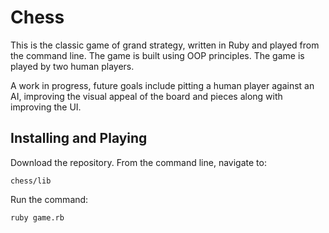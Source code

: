 # Chess
This is the classic game of grand strategy, written in Ruby and played from the command line. The game is built using OOP principles. The game is played by two human players.

A work in progress, future goals include pitting a human player against an AI, improving the visual appeal of the board and pieces along with improving the UI.

## Installing and Playing
Download the repository. From the command line, navigate to:

```
chess/lib
```


Run the command:

```
ruby game.rb
```
